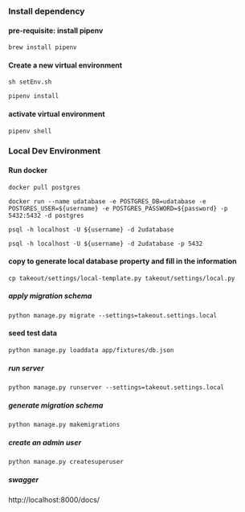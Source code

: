 ### Install dependency

#### pre-requisite: install pipenv
```
brew install pipenv
```

#### Create a new virtual environment
```
sh setEnv.sh
```

```
pipenv install
```

#### activate virtual environment
```
pipenv shell
```

### Local Dev Environment

#### Run docker
```
docker pull postgres
```
```
docker run --name udatabase -e POSTGRES_DB=udatabase -e POSTGRES_USER=${username} -e POSTGRES_PASSWORD=${password} -p 5432:5432 -d postgres
```
```
psql -h localhost -U ${username} -d 2udatabase
```

```
psql -h localhost -U ${username} -d 2udatabase -p 5432
```

#### copy to generate local database property and fill in the information
```
cp takeout/settings/local-template.py takeout/settings/local.py
```

##### apply migration schema
```
python manage.py migrate --settings=takeout.settings.local
```
#### seed test data
```
python manage.py loaddata app/fixtures/db.json
```
##### run server
```
python manage.py runserver --settings=takeout.settings.local
```
##### generate migration schema
```
python manage.py makemigrations
```
##### create an admin user
```
python manage.py createsuperuser
```
##### swagger
http://localhost:8000/docs/

